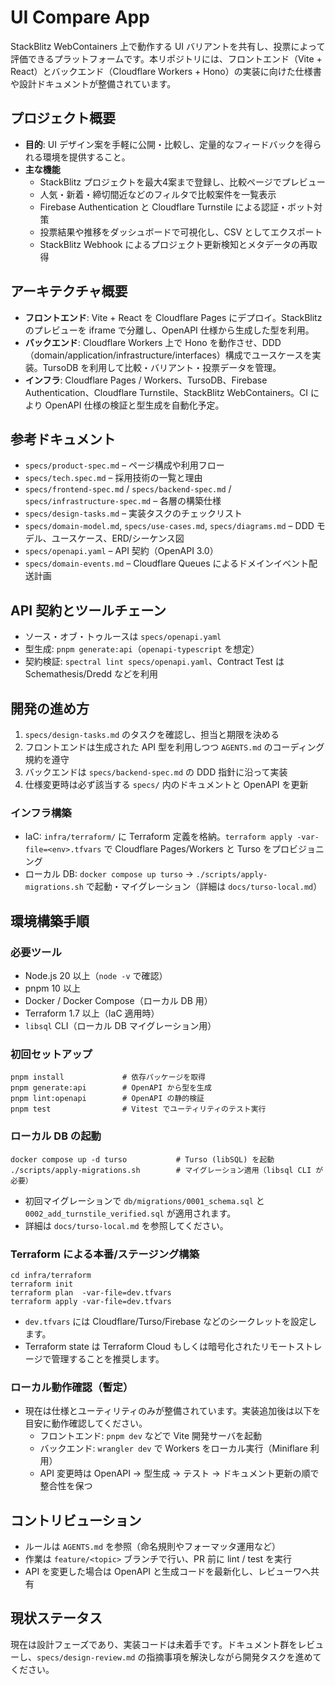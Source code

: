 # UI Compare App

StackBlitz WebContainers 上で動作する UI バリアントを共有し、投票によって評価できるプラットフォームです。本リポジトリには、フロントエンド（Vite + React）とバックエンド（Cloudflare Workers + Hono）の実装に向けた仕様書や設計ドキュメントが整備されています。

## プロジェクト概要
- **目的**: UI デザイン案を手軽に公開・比較し、定量的なフィードバックを得られる環境を提供すること。
- **主な機能**
  - StackBlitz プロジェクトを最大4案まで登録し、比較ページでプレビュー
  - 人気・新着・締切間近などのフィルタで比較案件を一覧表示
  - Firebase Authentication と Cloudflare Turnstile による認証・ボット対策
  - 投票結果や推移をダッシュボードで可視化し、CSV としてエクスポート
  - StackBlitz Webhook によるプロジェクト更新検知とメタデータの再取得

## アーキテクチャ概要
- **フロントエンド**: Vite + React を Cloudflare Pages にデプロイ。StackBlitz のプレビューを iframe で分離し、OpenAPI 仕様から生成した型を利用。
- **バックエンド**: Cloudflare Workers 上で Hono を動作させ、DDD（domain/application/infrastructure/interfaces）構成でユースケースを実装。TursoDB を利用して比較・バリアント・投票データを管理。
- **インフラ**: Cloudflare Pages / Workers、TursoDB、Firebase Authentication、Cloudflare Turnstile、StackBlitz WebContainers。CI により OpenAPI 仕様の検証と型生成を自動化予定。

## 参考ドキュメント
- `specs/product-spec.md` – ページ構成や利用フロー
- `specs/tech.spec.md` – 採用技術の一覧と理由
- `specs/frontend-spec.md` / `specs/backend-spec.md` / `specs/infrastructure-spec.md` – 各層の構築仕様
- `specs/design-tasks.md` – 実装タスクのチェックリスト
- `specs/domain-model.md`, `specs/use-cases.md`, `specs/diagrams.md` – DDD モデル、ユースケース、ERD/シーケンス図
- `specs/openapi.yaml` – API 契約（OpenAPI 3.0）
- `specs/domain-events.md` – Cloudflare Queues によるドメインイベント配送計画

## API 契約とツールチェーン
- ソース・オブ・トゥルースは `specs/openapi.yaml`
- 型生成: `pnpm generate:api`（`openapi-typescript` を想定）
- 契約検証: `spectral lint specs/openapi.yaml`、Contract Test は Schemathesis/Dredd などを利用

## 開発の進め方
1. `specs/design-tasks.md` のタスクを確認し、担当と期限を決める
2. フロントエンドは生成された API 型を利用しつつ `AGENTS.md` のコーディング規約を遵守
3. バックエンドは `specs/backend-spec.md` の DDD 指針に沿って実装
4. 仕様変更時は必ず該当する `specs/` 内のドキュメントと OpenAPI を更新

### インフラ構築
- IaC: `infra/terraform/` に Terraform 定義を格納。`terraform apply -var-file=<env>.tfvars` で Cloudflare Pages/Workers と Turso をプロビジョニング
- ローカル DB: `docker compose up turso` → `./scripts/apply-migrations.sh` で起動・マイグレーション（詳細は `docs/turso-local.md`）

## 環境構築手順

### 必要ツール
- Node.js 20 以上（`node -v` で確認）
- pnpm 10 以上
- Docker / Docker Compose（ローカル DB 用）
- Terraform 1.7 以上（IaC 適用時）
- `libsql` CLI（ローカル DB マイグレーション用）

### 初回セットアップ
```
pnpm install             # 依存パッケージを取得
pnpm generate:api        # OpenAPI から型を生成
pnpm lint:openapi        # OpenAPI の静的検証
pnpm test                # Vitest でユーティリティのテスト実行
```

### ローカル DB の起動
```
docker compose up -d turso           # Turso (libSQL) を起動
./scripts/apply-migrations.sh        # マイグレーション適用（libsql CLI が必要）
```

- 初回マイグレーションで `db/migrations/0001_schema.sql` と `0002_add_turnstile_verified.sql` が適用されます。
- 詳細は `docs/turso-local.md` を参照してください。

### Terraform による本番/ステージング構築
```
cd infra/terraform
terraform init
terraform plan  -var-file=dev.tfvars
terraform apply -var-file=dev.tfvars
```
- `dev.tfvars` には Cloudflare/Turso/Firebase などのシークレットを設定します。
- Terraform state は Terraform Cloud もしくは暗号化されたリモートストレージで管理することを推奨します。

### ローカル動作確認（暫定）
- 現在は仕様とユーティリティのみが整備されています。実装追加後は以下を目安に動作確認してください。
  - フロントエンド: `pnpm dev` などで Vite 開発サーバを起動
  - バックエンド: `wrangler dev` で Workers をローカル実行（Miniflare 利用）
  - API 変更時は OpenAPI → 型生成 → テスト → ドキュメント更新の順で整合性を保つ

## コントリビューション
- ルールは `AGENTS.md` を参照（命名規則やフォーマッタ運用など）
- 作業は `feature/<topic>` ブランチで行い、PR 前に lint / test を実行
- API を変更した場合は OpenAPI と生成コードを最新化し、レビューワへ共有

## 現状ステータス
現在は設計フェーズであり、実装コードは未着手です。ドキュメント群をレビューし、`specs/design-review.md` の指摘事項を解決しながら開発タスクを進めてください。
